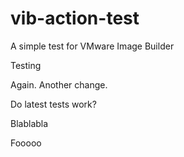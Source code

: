 # vib-action-test
A simple test for VMware Image Builder

Testing

Again. Another change.

Do latest tests work?

Blablabla

Fooooo
